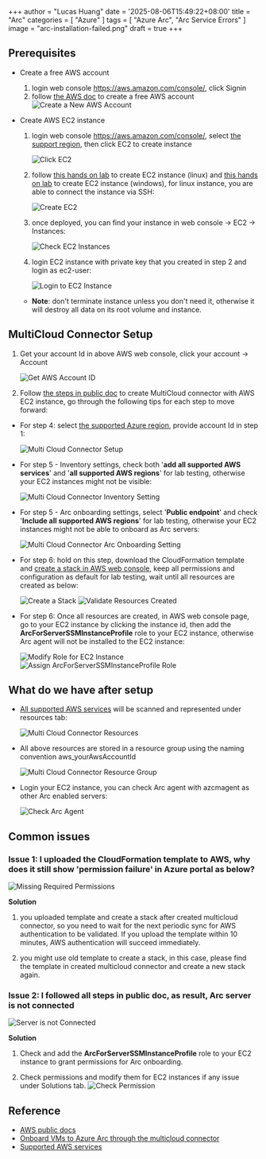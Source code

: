 +++
author = "Lucas Huang"
date = '2025-08-06T15:49:22+08:00'
title = "Arc"
categories = [
    "Azure"
]
tags = [
    "Azure Arc",
    "Arc Service Errors"
]
image = "arc-installation-failed.png"
draft = true
+++

## Prerequisites
- Create a free AWS account
  1. login web console https://aws.amazon.com/console/, click Signin
  2. follow [the AWS doc](https://aws.amazon.com/resources/create-account/) to create a free AWS account 
     ![Create a New AWS Account](create-a-new-aws-account.png)
  

- Create AWS EC2 instance
  1. login web console https://aws.amazon.com/console/, select [the support region](https://learn.microsoft.com/azure/azure-arc/multicloud-connector/overview#supported-regions), then click EC2 to create instance

      ![Click EC2](click-ec2.png)

  2. follow [this hands on lab](https://platform.qa.com/lab/create-your-first-amazon-ec2-instance/?context_id=1&context_resource=lp) to create EC2 instance (linux) and [this hands on lab](https://platform.qa.com/lab/create-your-first-amazon-ec2-instance-windows/?context_id=1&context_resource=lp) to create EC2 instance (windows), for linux instance, you are able to connect the instance via SSH:

      ![Create EC2](create-ec2.png)

  3. once deployed, you can find your instance in web console -> EC2 -> Instances:

      ![Check EC2 Instances](check-ex2-instance.png)

  4. login EC2 instance with private key that you created in step 2 and login as ec2-user:

      ![Login to EC2 Instance](login-to-ec2-instance.png)

  - **Note**: don't terminate instance unless you don't need it, otherwise it will destroy all data on its root volume and instance.

## MultiCloud Connector Setup
1. Get your account Id in above AWS web console, click your account -> Account
  
    ![Get AWS Account ID](get-aws-account-id.png)

2. Follow [the steps in public doc](https://learn.microsoft.com/azure/azure-arc/multicloud-connector/connect-to-aws#add-your-public-cloud-in-the-azure-portal) to create MultiCloud connector with AWS EC2 instance, go through the following tips for each step to move forward:

  - For step 4: select [the supported Azure region](https://learn.microsoft.com/azure/azure-arc/multicloud-connector/overview#supported-regions), provide account Id in step 1:

    ![Multi Cloud Connector Setup](multi-cloud-connector-setup.png)

  - For step 5 - Inventory settings, check both '**add all supported AWS services**' and '**all supported AWS regions**' for lab testing, otherwise your EC2 instances might not be visible:

    ![Multi Cloud Connector Inventory Setting](multi-cloud-connector-inventory-setting.png)

  - For step 5 - Arc onboarding settings, select '**Public endpoint**' and check '**Include all supported AWS regions**' for lab testing, otherwise your EC2 instances might not be able to onboard as Arc servers:

    ![Multi Cloud Connector Arc Onboarding Setting](multi-cloud-connector-arc-onboarding-setting.png)

  - For step 6: hold on this step, download the CloudFormation template and [create a stack in AWS web console](https://docs.aws.amazon.com/AWSCloudFormation/latest/UserGuide/cfn-console-create-stack.html), keep all permissions and configuration as default for lab testing, wait until all resources are created as below:

    ![Create a Stack](create-a-stack.png)
    ![Validate Resources Created](validate-resources-created.png)

  - For step 6: Once all resources are created, in AWS web console page, go to your EC2 instance by clicking the instance id, then add the **ArcForServerSSMInstanceProfile** role to your EC2 instance, otherwise Arc agent will not be installed to the EC2 instance:

    ![Modify Role for EC2 Instance](modify-role-for-ex2-instance.png)
    ![Assign ArcForServerSSMInstanceProfile Role](Assign-ArcForServerSSMInstanceProfile-Role.png)


## What do we have after setup
- [All supported AWS services](https://learn.microsoft.com/azure/azure-arc/multicloud-connector/view-multicloud-inventory#supported-aws-services) will be scanned and represented under resources tab:

  ![Multi Cloud Connector Resources](multi-cloud-connector-resources.png)

- All above resources are stored in a resource group using the naming convention aws_yourAwsAccountId

  ![Multi Cloud Connector Resource Group](multi-cloud-connector-resource-group.png)

- Login your EC2 instance, you can check Arc agent with azcmagent as other Arc enabled servers:

  ![Check Arc Agent](check-arc-agent.png)

## Common issues
### Issue 1: I uploaded the CloudFormation template to AWS, why does it still show 'permission failure' in Azure portal as below?

![Missing Required Permissions](missing-required-permission.png)


**Solution**
  1. you uploaded template and create a stack after created multicloud connector, so you need to wait for the next periodic sync for AWS authentication to be validated. If you upload the template within 10 minutes, AWS authentication will succeed immediately.

  2. you might use old template to create a stack, in this case, please find the template in created multicloud connector and create a new stack again.

### Issue 2: I followed all steps in public doc, as result, Arc server is not connected

![Server is not Connected](server-not-connected.png)

**Solution**
  1. Check and add the **ArcForServerSSMInstanceProfile** role to your EC2 instance to grant permissions for Arc onboarding.

  2. Check permissions and modify them for EC2 instances if any issue under Solutions tab.
  ![Check Permission](check-permission.png)



## Reference
- [AWS public docs](https://docs.aws.amazon.com/AWSCloudFormation/latest/UserGuide/cfn-console-create-stack.html)
- [Onboard VMs to Azure Arc through the multicloud connector](https://learn.microsoft.com/azure/azure-arc/multicloud-connector/onboard-multicloud-vms-arc)
- [Supported AWS services](https://learn.microsoft.com/azure/azure-arc/multicloud-connector/view-multicloud-inventory#supported-aws-services)